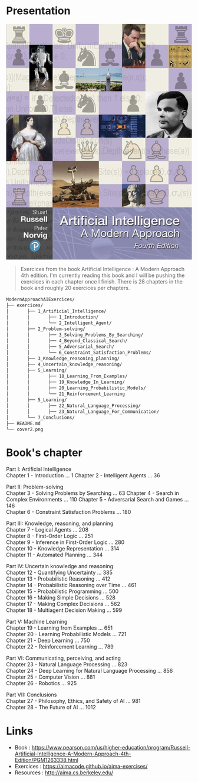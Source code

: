 # Presentation

<p align="center"><img src="cover2.jpg"></p>

>Exercices from the book Artificial Intelligence : A Modern Approach 4th edition. I'm currently reading this book and I will be pushing the exercices in each chapter once I finish. There is 28 chapters in the book and roughly 20 exercices per chapters.

<pre><code>ModernApproachAIExercices/
├── exercices/
│   	├── 1_Artificial_Intelligence/   
│       │       ├── 1_Introduction/ 
│       │       └── 2_Intelligent_Agent/ 
│       ├── 2_Problem-solving/ 	 
│       │       ├── 3_Solving_Problems_By_Searching/ 
│       │       ├── 4_Beyond_Classical_Search/ 
│       │       ├── 5_Adversarial_Search/ 
│       │       └── 6_Constraint_Satisfaction_Problems/ 
│       ├── 3_Knowledge_reasoning_planning/ 	 
│       ├── 4_Uncertain_knowledge_reasoning/ 	 
│       ├── 5_Learning/ 	 
│       │       ├── 18_Learning_From_Examples/ 
│       │       ├── 19_Knowledge_In_Learning/ 
│       │       ├── 20_Learning_Probabilistic_Models/ 
│       │       └── 21_Reinforcement_Learning	 
│       ├── 5_Learning/ 	 
│       │       ├── 22_Natural_Language_Processing/ 
│       │       ├── 23_Natural_Language_For_Communication/ 	 
│       └── 7_Conclusions/ 	 	 
├── README.md		          
└── cover2.png
</pre></code>

# Book's chapter

Part I: Artificial Intelligence<br>
Chapter 1 - Introduction ... 1
Chapter 2 - Intelligent Agents ... 36

Part II: Problem-solving<br>
Chapter 3 - Solving Problems by Searching ... 63
Chapter 4 - Search in Complex Environments ... 110
Chapter 5 - Adversarial Search and Games ... 146<br>
Chapter 6 - Constraint Satisfaction Problems ... 180<br>

Part III: Knowledge, reasoning, and planning<br>
Chapter 7 - Logical Agents ... 208<br>
Chapter 8 - First-Order Logic ... 251<br>
Chapter 9 - Inference in First-Order Logic ... 280<br>
Chapter 10 - Knowledge Representation ... 314<br>
Chapter 11 - Automated Planning ... 344<br>

Part IV: Uncertain knowledge and reasoning<br>
Chapter 12 - Quantifying Uncertainty ... 385<br>
Chapter 13 - Probabilistic Reasoning ... 412<br>
Chapter 14 - Probabilistic Reasoning over Time ... 461<br>
Chapter 15 - Probabilistic Programming ... 500<br>
Chapter 16 - Making Simple Decisions ... 528<br>
Chapter 17 - Making Complex Decisions ... 562<br>
Chapter 18 - Multiagent Decision Making ... 599<br>

Part V: Machine Learning<br>
Chapter 19 - Learning from Examples ... 651<br>
Chapter 20 - Learning Probabilistic Models ... 721<br>
Chapter 21 - Deep Learning ... 750<br>
Chapter 22 - Reinforcement Learning ... 789<br>

Part VI: Communicating, perceiving, and acting<br>
Chapter 23 - Natural Language Processing ... 823<br>
Chapter 24 - Deep Learning for Natural Language Processing ... 856<br>
Chapter 25 - Computer Vision ... 881<br>
Chapter 26 - Robotics ... 925<br>

Part VII: Conclusions<br>
Chapter 27 - Philosophy, Ethics, and Safety of AI ... 981<br>
Chapter 28 - The Future of AI ... 1012<br>

# Links

- Book : https://www.pearson.com/us/higher-education/program/Russell-Artificial-Intelligence-A-Modern-Approach-4th-Edition/PGM1263338.html
- Exercices : https://aimacode.github.io/aima-exercises/
- Resources : http://aima.cs.berkeley.edu/
